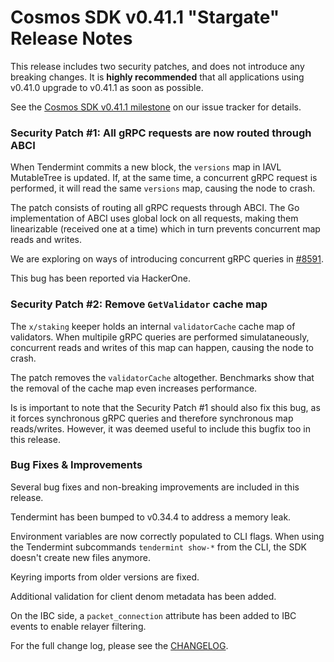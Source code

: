 # Cosmos SDK v0.41.1 "Stargate" Release Notes

This release includes two security patches, and does not introduce any breaking changes. It is **highly recommended** that all applications using v0.41.0 upgrade to v0.41.1 as soon as possible.

See the [Cosmos SDK v0.41.1 milestone](https://github.com/cosmos/cosmos-sdk/milestone/38?closed=1) on our issue tracker for details.

### Security Patch #1: All gRPC requests are now routed through ABCI

When Tendermint commits a new block, the `versions` map in IAVL MutableTree is updated. If, at the same time, a concurrent gRPC request is performed, it will read the same `versions` map, causing the node to crash.

The patch consists of routing all gRPC requests through ABCI. The Go implementation of ABCI uses global lock on all requests, making them linearizable (received one at a time) which in turn prevents concurrent map reads and writes.

We are exploring on ways of introducing concurrent gRPC queries in [#8591](https://github.com/cosmos/cosmos-sdk/issues/8591).

This bug has been reported via HackerOne.

### Security Patch #2: Remove `GetValidator` cache map

The `x/staking` keeper holds an internal `validatorCache` cache map of validators. When multipile gRPC queries are performed simulataneously, concurrent reads and writes of this map can happen, causing the node to crash.

The patch removes the `validatorCache` altogether. Benchmarks show that the removal of the cache map even increases performance.

Is is important to note that the Security Patch #1 should also fix this bug, as it forces synchronous gRPC queries and therefore synchronous map reads/writes. However, it was deemed useful to include this bugfix too in this release.

### Bug Fixes & Improvements

Several bug fixes and non-breaking improvements are included in this release.

Tendermint has been bumped to v0.34.4 to address a memory leak.

Environment variables are now correctly populated to CLI flags. When using the Tendermint subcommands `tendermint show-*` from the CLI, the SDK doesn't create new files anymore.

Keyring imports from older versions are fixed.

Additional validation for client denom metadata has been added.

On the IBC side, a `packet_connection` attribute has been added to IBC events to enable relayer filtering.

For the full change log, please see the [CHANGELOG](https://github.com/cosmos/cosmos-sdk/blob/v0.41.0/CHANGELOG.md).
